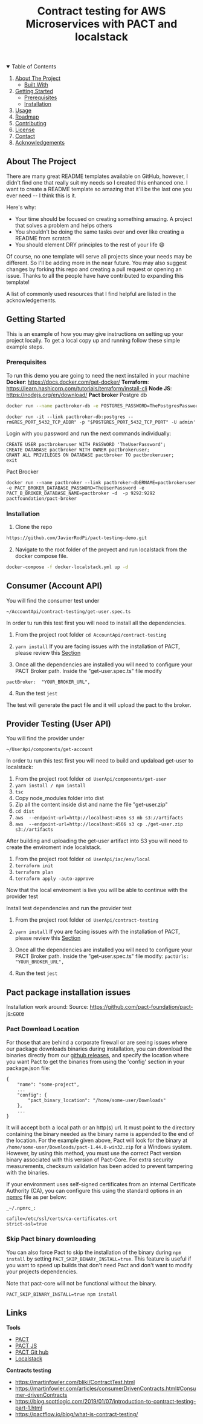 
<p align="center">
  <h1 align="center">Contract testing for AWS Microservices with PACT and localstack</h1>
</p>

<br />
<br />

<!-- TABLE OF CONTENTS -->
<details open="open">
  <summary>Table of Contents</summary>
  <ol>
    <li>
      <a href="#about-the-project">About The Project</a>
      <ul>
        <li><a href="#built-with">Built With</a></li>
      </ul>
    </li>
    <li>
      <a href="#getting-started">Getting Started</a>
      <ul>
        <li><a href="#prerequisites">Prerequisites</a></li>
        <li><a href="#installation">Installation</a></li>
      </ul>
    </li>
    <li><a href="#usage">Usage</a></li>
    <li><a href="#roadmap">Roadmap</a></li>
    <li><a href="#contributing">Contributing</a></li>
    <li><a href="#license">License</a></li>
    <li><a href="#contact">Contact</a></li>
    <li><a href="#acknowledgements">Acknowledgements</a></li>
  </ol>
</details>



<!-- ABOUT THE PROJECT -->
## About The Project

There are many great README templates available on GitHub, however, I didn't find one that really suit my needs so I created this enhanced one. I want to create a README template so amazing that it'll be the last one you ever need -- I think this is it.

Here's why:
* Your time should be focused on creating something amazing. A project that solves a problem and helps others
* You shouldn't be doing the same tasks over and over like creating a README from scratch
* You should element DRY principles to the rest of your life :smile:

Of course, no one template will serve all projects since your needs may be different. So I'll be adding more in the near future. You may also suggest changes by forking this repo and creating a pull request or opening an issue. Thanks to all the people have have contributed to expanding this template!

A list of commonly used resources that I find helpful are listed in the acknowledgements.


<!-- GETTING STARTED -->
## Getting Started

This is an example of how you may give instructions on setting up your project locally.
To get a local copy up and running follow these simple example steps.

### Prerequisites

To run this demo you are going to need the next installed in your machine
**Docker**: https://docs.docker.com/get-docker/
**Terraform**: https://learn.hashicorp.com/tutorials/terraform/install-cli
**Node JS**: https://nodejs.org/en/download/
**Pact broker** 
Postgre db
 ```sh
 docker run --name pactbroker-db -e POSTGRES_PASSWORD=ThePostgresPassword -e POSTGRES_USER=admin -e PGDATA=/var/lib/postgresql/data/pgdata -v /var/lib/postgresql/data:/var/lib/postgresql/data -d postgres
```

    docker run -it --link pactbroker-db:postgres --rmGRES_PORT_5432_TCP_ADDR" -p "$POSTGRES_PORT_5432_TCP_PORT" -U admin'
  Login with you password and run the next commands individually:
 
   

    CREATE USER pactbrokeruser WITH PASSWORD 'TheUserPassword';
    CREATE DATABASE pactbroker WITH OWNER pactbrokeruser;
    GRANT ALL PRIVILEGES ON DATABASE pactbroker TO pactbrokeruser;
    exit

Pact Brocker

    docker run --name pactbroker --link pactbroker-dbERNAME=pactbrokeruser -e PACT_BROKER_DATABASE_PASSWORD=TheUserPassword -e PACT_B_BROKER_DATABASE_NAME=pactbroker -d  -p 9292:9292 pactfoundation/pact-broker


### Installation

 1. Clone the repo
   ```sh
   https://github.com/JavierRodPi/pact-testing-demo.git
   ```
 2. Navigate to the root folder of the proyect and run localstack from the docker compose file.
   ```sh
   docker-compose -f docker-localstack.yml up -d
   ```
  
<!-- USAGE EXAMPLES -->
## Consumer (Account API)

You will find the consumer test under 

    ~/AccountApi/contract-testing/get-user.spec.ts

In order tu run this test first you will need to install all the dependencies. 

 1. From the project root folder `cd AccountApi/contract-testing`
 2. `yarn install`
		If you are facing issues with the installation of PACT, please review this   <a href="#installation-issues">Section</a>
		
 3.  Once all the dependencies are installed you will need to configure your PACT Broker path.
Inside the "get-user.spec.ts" file modify

    pactBroker:  "YOUR_BROKER_URL",

 4. Run the test `jest`

  
The test will generate the pact file and it will upload the pact to the broker.

<!-- USAGE EXAMPLES -->
## Provider Testing (User API)

You will find the provider under 

    ~/UserApi/components/get-account

In order tu run this test first you will need to build and updaload get-user to localstack:

 1.  From the project root folder `cd UserApi/components/get-user` 
 2. `yarn install / npm install`
 3. `tsc`
 4. Copy node_modules folder into dist
 5. Zip all the content inside dist and name the file "get-user.zip"
 6. `cd dist`
 7. `aws  --endpoint-url=http://localhost:4566 s3 mb s3://artifacts`
 8. `aws  --endpoint-url=http://localhost:4566 s3 cp ./get-user.zip s3://artifacts`

After building and uploading the get-user artifact into S3 you will need to create the enviroment inde localstack.

 1. From the project root folder `cd UserApi/iac/env/local`
 2. `terraform init`
 3. `terraform plan`
 4. `terraform apply -auto-approve`

Now that the local enviroment is live you will be able to continue with the provider test

Install test dependencies and run the provider test
 1. From the project root folder `cd UserApi/contract-testing`
 2. `yarn install`
		If you are facing issues with the installation of PACT, please review this   <a href="#installation-issues">Section</a>
		
 3.  Once all the dependencies are installed you will need to configure your PACT Broker path.
Inside the "get-user.spec.ts" file modify:     `pactUrls:  "YOUR_BROKER_URL",`  

 4. Run the test `jest`

  
<!-- INSTALLATION ISSUES-->
## Pact package installation issues

Installation work around: 
Source: https://github.com/pact-foundation/pact-js-core 

### Pact Download Location

For those that are behind a corporate firewall or are seeing issues where our package downloads binaries during installation, you can download the binaries directly from our  [github releases](https://github.com/pact-foundation/pact-ruby-standalone/releases), and specify the location where you want Pact to get the binaries from using the 'config' section in your package.json file:

    {
    	"name": "some-project",
    	...
    	"config": {
    		"pact_binary_location": "/home/some-user/Downloads"
    	},
    	...
    }

It will accept both a local path or an http(s) url. It must point to the directory containing the binary needed as the binary name is appended to the end of the location. For the example given above, Pact will look for the binary at  `/home/some-user/Downloads/pact-1.44.0-win32.zip`  for a Windows system. However, by using this method, you must use the correct Pact version binary associated with this version of Pact-Core. For extra security measurements, checksum validation has been added to prevent tampering with the binaries.

If your environment uses self-signed certificates from an internal Certificate Authority (CA), you can configure this using the standard options in an  [npmrc](https://docs.npmjs.com/configuring-npm/npmrc.html)  file as per below:

    _~/.npmrc_:
    
    cafile=/etc/ssl/certs/ca-certificates.crt
    strict-ssl=true


### Skip Pact binary downloading

You can also force Pact to skip the installation of the binary during  `npm install`  by setting  `PACT_SKIP_BINARY_INSTALL=true`. This feature is useful if you want to speed up builds that don't need Pact and don't want to modify your projects dependencies.

Note that pact-core will not be functional without the binary.

    PACT_SKIP_BINARY_INSTALL=true npm install


<!-- ACKNOWLEDGEMENTS -->
## Links
**Tools**
 * [PACT](https://docs.pact.io/)
 * [PACT JS](https://github.com/pact-foundation/pact-js-core)
 * [PACT Git hub](https://www.npmjs.com/package/@pact-foundation/pact)
 * [Localstack](https://localstack.cloud/)


**Contracts testing**

 * https://martinfowler.com/bliki/ContractTest.html
 * https://martinfowler.com/articles/consumerDrivenContracts.html#Consumer-drivenContracts
 * https://blog.scottlogic.com/2019/01/07/introduction-to-contract-testing-part-1.html
 * https://pactflow.io/blog/what-is-contract-testing/

